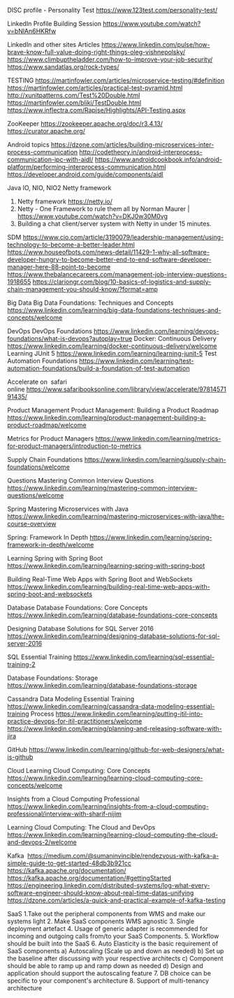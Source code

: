 DISC profile - Personality Test
https://www.123test.com/personality-test/

LinkedIn Profile Building Session 
https://www.youtube.com/watch?v=bNlAn6HKRfw

LinkedIn and other sites Articles
https://www.linkedin.com/pulse/how-brave-know-full-value-doing-right-things-oleg-vishnepolsky/
https://www.climbuptheladder.com/how-to-improve-your-job-security/
https://www.sandatlas.org/rock-types/

TESTING
https://martinfowler.com/articles/microservice-testing/#definition
https://martinfowler.com/articles/practical-test-pyramid.html
http://xunitpatterns.com/Test%20Double.html
https://martinfowler.com/bliki/TestDouble.html
https://www.inflectra.com/Rapise/Highlights/API-Testing.aspx

ZooKeeper 
https://zookeeper.apache.org/doc/r3.4.13/
https://curator.apache.org/

Android topics
https://dzone.com/articles/building-microservices-inter-process-communication
http://codetheory.in/android-interprocess-communication-ipc-with-aidl/
https://www.androidcookbook.info/android-platform/performing-interprocess-communication.html
https://developer.android.com/guide/components/aidl

Java IO, NIO, NIO2
Netty framework
1. Netty framework  https://netty.io/
2. Netty - One Framework to rule them all by Norman Maurer | https://www.youtube.com/watch?v=DKJ0w30M0vg
3. Building a chat client/server system with Netty in under 15 minutes.

SDM 
https://www.cio.com/article/3190079/leadership-management/using-technology-to-become-a-better-leader.html
https://www.houseofbots.com/news-detail/11429-1-why-all-software-developer-hungry-to-become-better-end-to-end-software-developer-manager-here-88-point-to-become
https://www.thebalancecareers.com/management-job-interview-questions-1918655
https://clariongr.com/blog/10-basics-of-logistics-and-supply-chain-management-you-should-know/?format=amp

Big Data
Big Data Foundations: Techniques and Concepts
https://www.linkedin.com/learning/big-data-foundations-techniques-and-concepts/welcome

DevOps 
DevOps Foundations
https://www.linkedin.com/learning/devops-foundations/what-is-devops?autoplay=true
Docker: Continuous Delivery
https://www.linkedin.com/learning/docker-continuous-delivery/welcome
Learning JUnit 5
https://www.linkedin.com/learning/learning-junit-5
Test Automation Foundations
https://www.linkedin.com/learning/test-automation-foundations/build-a-foundation-of-test-automation

Accelerate on  safari online https://www.safaribooksonline.com/library/view/accelerate/9781457191435/

Product Management
Product Management: Building a Product Roadmap
https://www.linkedin.com/learning/product-management-building-a-product-roadmap/welcome

Metrics for Product Managers
https://www.linkedin.com/learning/metrics-for-product-managers/introduction-to-metrics

Supply Chain Foundations
https://www.linkedin.com/learning/supply-chain-foundations/welcome

Questions
Mastering Common Interview Questions
https://www.linkedin.com/learning/mastering-common-interview-questions/welcome


Spring
Mastering Microservices with Java
https://www.linkedin.com/learning/mastering-microservices-with-java/the-course-overview

Spring: Framework In Depth
https://www.linkedin.com/learning/spring-framework-in-depth/welcome

Learning Spring with Spring Boot
https://www.linkedin.com/learning/learning-spring-with-spring-boot

Building Real-Time Web Apps with Spring Boot and WebSockets
https://www.linkedin.com/learning/building-real-time-web-apps-with-spring-boot-and-websockets

Database
Database Foundations: Core Concepts
https://www.linkedin.com/learning/database-foundations-core-concepts

Designing Database Solutions for SQL Server 2016
https://www.linkedin.com/learning/designing-database-solutions-for-sql-server-2016

SQL Essential Training
https://www.linkedin.com/learning/sql-essential-training-2

Database Foundations: Storage
https://www.linkedin.com/learning/database-foundations-storage

Cassandra Data Modeling Essential Training
https://www.linkedin.com/learning/cassandra-data-modeling-essential-training
Process
https://www.linkedin.com/learning/putting-itil-into-practice-devops-for-itil-practitioners/welcome
https://www.linkedin.com/learning/planning-and-releasing-software-with-jira

GitHub
https://www.linkedin.com/learning/github-for-web-designers/what-is-github

Cloud
Learning Cloud Computing: Core Concepts
https://www.linkedin.com/learning/learning-cloud-computing-core-concepts/welcome

Insights from a Cloud Computing Professional
https://www.linkedin.com/learning/insights-from-a-cloud-computing-professional/interview-with-sharif-nijim

Learning Cloud Computing: The Cloud and DevOps
https://www.linkedin.com/learning/learning-cloud-computing-the-cloud-and-devops-2/welcome

Kafka 
https://medium.com/@sumaninvincible/rendezvous-with-kafka-a-simple-guide-to-get-started-48db3b921cc
https://kafka.apache.org/documentation/
https://kafka.apache.org/documentation/#gettingStarted
https://engineering.linkedin.com/distributed-systems/log-what-every-software-engineer-should-know-about-real-time-datas-unifying
https://dzone.com/articles/a-quick-and-practical-example-of-kafka-testing

SaaS
1.Take out the peripheral components from WMS and make our systems light
2. Make SaaS components WMS agnostic
3. Single deployment artefact
4. Usage of generic adapter is recommended for incoming and outgoing calls from/to your SaaS Components.
5. Workflow should be built into the SaaS
6. Auto Elasticity is the basic requirement of SaaS components
a) Autoscaling  (Scale up and down as needed)
b) Set up the baseline after discussing with your respective architects 
c) Component should be able to ramp up and ramp down as needed
d) Design and application should support the autoscaling feature
7. DB choice can be specific to your component's architecture
8. Support of multi-tenancy architecture















